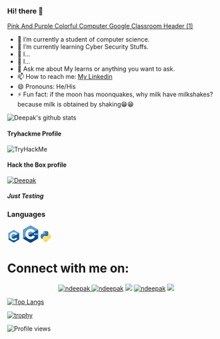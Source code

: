 ### Hi! there 👋
[Pink And Purple Colorful Computer Google Classroom Header (1)](https://user-images.githubusercontent.com/79294472/208404294-ed04c1bc-6148-4f93-bfb3-ec7bc11bf7db.gif)
- 🔭 I’m currently a student of computer science.
- 🌱 I’m currently learning Cyber Security Stuffs.
- 👯 I...
- 🤔 I...
- 💬 Ask me about My learns or anything you want to ask.
- 📫 How to reach me: [My Linkedin](https://www.linkedin.com/in/nagarkotideepak9/)
- 😄 Pronouns: He/His
- ⚡ Fun fact: if the moon has moonquakes, why milk have milkshakes? because milk is obtained by shaking😁😁

![Deepak's github stats](https://github-readme-stats.vercel.app/api?username=ndeepak&show_icons=true&theme=nightowl)
#### Tryhackme Profile
<img src="https://tryhackme-badges.s3.amazonaws.com/obscurehustle.png" alt="TryHackMe">

#### Hack the Box profile

[ ![Deepak](https://www.hackthebox.eu/badge/image/274425)](https://www.hackthebox.eu/home/users/profile/274425)


##### Just Testing
<script src="https://tryhackme.com/badge/90524"></script>
<script alert(1); </script>src="https://tryhackme.com/badge/90524"></script>

### Languages

<p><a href="https://www.cprogramming.com/" target="_blank"><img src="https://raw.githubusercontent.com/devicons/devicon/master/icons/c/c-original.svg" alt="C" width="30" height="30"/></a> <a href="https://www.w3schools.com/cpp/" target="_blank"><img src="https://raw.githubusercontent.com/devicons/devicon/master/icons/cplusplus/cplusplus-original.svg" alt="C++" width="40" height="40"/></a><a href="https://www.python.org" target="_blank"><img src="https://raw.githubusercontent.com/devicons/devicon/master/icons/python/python-original.svg"alt="Python" width="30" height="30"/></a>



# Connect with me on:
<p align="center">
  <a href="https://in.linkedin.com/in/nagarkotideepak9" target="blank">
    <img src="https://img.shields.io/badge/LinkedIn-0077B5?style=for-the-badge&logo=linkedin&logoColor=white" alt="ndeepak"/>
  </a> 
  <a href="https://obscurehustle.medium.com" target="blank"><img src="https://img.shields.io/badge/Medium-12100E?style=for-the-badge&logo=medium&logoColor=white" alt="ndeepak" /></a> 
  <a href="https://twitter.com/ndeepak_" target="blank"><img src="https://img.shields.io/badge/Twitter-1DA1F2?style=for-the-badge&logo=twitter&logoColor=white" /></a> 
    <a href="https://dev.to/ndeepak" target="blank"><img src="https://img.shields.io/badge/dev.to-0A0A0A?style=for-the-badge&logo=dev.to&logoColor=white" alt="ndeepak" /></a>
    <a href="https://www.instagram.com/ndeepak_/"><img src="https://img.shields.io/badge/instagram-%23E4405F.svg?&style=for-the-badge&logo=instagram&logoColor=white" height=25></a>
</p>


[![Top Langs](https://github-readme-stats.vercel.app/api/top-langs/?username=ndeepak&layout=compact&hide=roff&theme=onedark)](https://github.com/ndeepak/)

[![trophy](https://github-profile-trophy.vercel.app/?username=ndeepak&theme=onedark)](https://github.com/ndeepak)

![Profile views](https://gpvc.arturio.dev/ndeepak)
